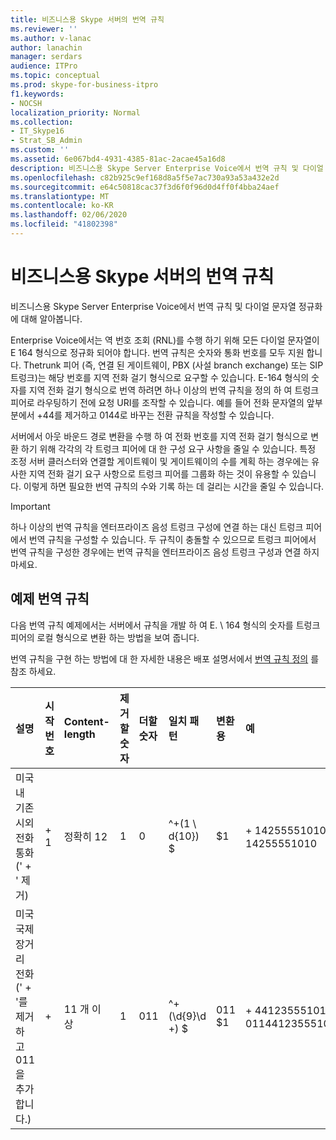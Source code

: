 ```yaml
---
title: 비즈니스용 Skype 서버의 번역 규칙
ms.reviewer: ''
ms.author: v-lanac
author: lanachin
manager: serdars
audience: ITPro
ms.topic: conceptual
ms.prod: skype-for-business-itpro
f1.keywords:
- NOCSH
localization_priority: Normal
ms.collection:
- IT_Skype16
- Strat_SB_Admin
ms.custom: ''
ms.assetid: 6e067bd4-4931-4385-81ac-2acae45a16d8
description: 비즈니스용 Skype Server Enterprise Voice에서 번역 규칙 및 다이얼 문자열 정규화에 대해 알아봅니다.
ms.openlocfilehash: c82b925c9ef168d8a5f5e7ac730a93a53a432e2d
ms.sourcegitcommit: e64c50818cac37f3d6f0f96d0d4ff0f4bba24aef
ms.translationtype: MT
ms.contentlocale: ko-KR
ms.lasthandoff: 02/06/2020
ms.locfileid: "41802398"
---
```

# <a name="translation-rules-in-skype-for-business-server"></a>비즈니스용 Skype 서버의 번역 규칙

비즈니스용 Skype Server Enterprise Voice에서 번역 규칙 및 다이얼 문자열 정규화에 대해 알아봅니다.

 Enterprise Voice에서는 역 번호 조회 (RNL)를 수행 하기 위해 모든 다이얼 문자열이 E 164 형식으로 정규화 되어야 합니다. 번역 규칙은 숫자와 통화 번호를 모두 지원 합니다. Thetrunk 피어 (즉, 연결 된 게이트웨이, PBX (사설 branch exchange) 또는 SIP 트렁크)는 해당 번호를 지역 전화 걸기 형식으로 요구할 수 있습니다. E-164 형식의 숫자를 지역 전화 걸기 형식으로 번역 하려면 하나 이상의 번역 규칙을 정의 하 여 트렁크 피어로 라우팅하기 전에 요청 URI를 조작할 수 있습니다. 예를 들어 전화 문자열의 앞부분에서 +44를 제거하고 0144로 바꾸는 전환 규칙을 작성할 수 있습니다.

서버에서 아웃 바운드 경로 변환을 수행 하 여 전화 번호를 지역 전화 걸기 형식으로 변환 하기 위해 각각의 각 트렁크 피어에 대 한 구성 요구 사항을 줄일 수 있습니다. 특정 조정 서버 클러스터와 연결할 게이트웨이 및 게이트웨이의 수를 계획 하는 경우에는 유사한 지역 전화 걸기 요구 사항으로 트렁크 피어를 그룹화 하는 것이 유용할 수 있습니다. 이렇게 하면 필요한 번역 규칙의 수와 기록 하는 데 걸리는 시간을 줄일 수 있습니다.

> [!IMPORTANT]
> 하나 이상의 번역 규칙을 엔터프라이즈 음성 트렁크 구성에 연결 하는 대신 트렁크 피어에서 번역 규칙을 구성할 수 있습니다. 두 규칙이 충돌할 수 있으므로 트렁크 피어에서 번역 규칙을 구성한 경우에는 번역 규칙을 엔터프라이즈 음성 트렁크 구성과 연결 하지 마세요.

## <a name="example-translation-rules"></a>예제 번역 규칙

다음 번역 규칙 예제에서는 서버에서 규칙을 개발 하 여 E. \ 164 형식의 숫자를 트렁크 피어의 로컬 형식으로 변환 하는 방법을 보여 줍니다.

번역 규칙을 구현 하는 방법에 대 한 자세한 내용은 배포 설명서에서 [번역 규칙 정의](https://technet.microsoft.com/library/4f6b975a-77e6-474c-9171-b139d84138c2.aspx) 를 참조 하세요.

|**설명**|**시작 번호**|**Content-length**|**제거할 숫자**|**더할 숫자**|**일치 패턴**|**변환용**|**예**|
|:-----|:-----|:-----|:-----|:-----|:-----|:-----|:-----|
|미국 내 기존 시외 전화 통화  <br/> (' + ' 제거)  <br/> |+ 1  <br/> |정확히 12  <br/> |1  <br/> |0  <br/> |^\+(1 \ d{10}) $  <br/> |$1  <br/> |+ 14255551010이 14255551010  <br/> |
|미국 국제 장거리 전화  <br/> (' + '를 제거 하 고 011을 추가 합니다.)  <br/> |+  <br/> |11 개 이상  <br/> |1  <br/> |011  <br/> |^\+(\d{9}\d +) $  <br/> |011 $1  <br/> |+ 441235551010이 011441235551010  <br/> |


